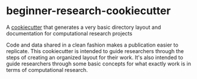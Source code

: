 beginner-research-cookiecutter
==============================

A [cookiecutter](https://github.com/audreyr/cookiecutter)  that generates a very basic directory layout and
documentation for computational research projects

Code and data shared in a clean fashion makes a publication easier to replicate. This cookiecutter is intended
to guide researchers through the steps of creating an organized layout for their work. It's also intended to 
guide researchers through some basic concepts for what exactly work is in terms of computational research.

